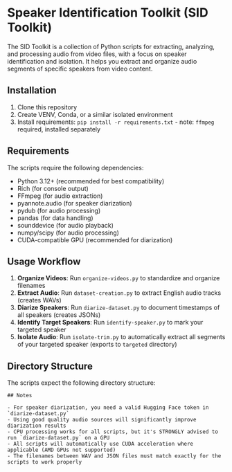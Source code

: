 # Speaker Identification Toolkit (SID Toolkit)

The SID Toolkit is a collection of Python scripts for extracting, analyzing, and processing audio from video files, with a focus on speaker identification and isolation. It helps you extract and organize audio segments of specific speakers from video content.

## Installation

1. Clone this repository
2. Create VENV, Conda, or a similar isolated environment
3. Install requirements: `pip install -r requirements.txt` - note: `ffmpeg` required, installed separately

## Requirements

The scripts require the following dependencies:
- Python 3.12+ (recommended for best compatibility)
- Rich (for console output)
- FFmpeg (for audio extraction)
- pyannote.audio (for speaker diarization)
- pydub (for audio processing)
- pandas (for data handling)
- sounddevice (for audio playback)
- numpy/scipy (for audio processing)
- CUDA-compatible GPU (recommended for diarization)

## Usage Workflow
1. **Organize Videos**: Run `organize-videos.py` to standardize and organize filenames
2. **Extract Audio**: Run `dataset-creation.py` to extract English audio tracks (creates WAVs)
3. **Diarize Speakers**: Run `diarize-dataset.py` to document timestamps of all speakers (creates JSONs)
4. **Identify Target Speakers**: Run `identify-speaker.py` to mark your targeted speaker
5. **Isolate Audio**: Run `isolate-trim.py` to automatically extract all segments of your targeted speaker (exports to `targeted` directory)

## Directory Structure
The scripts expect the following directory structure:
```
## Notes

- For speaker diarization, you need a valid Hugging Face token in `diarize-dataset.py`
- Using good quality audio sources will significantly improve diarization results
- CPU processing works for all scripts, but it's STRONGLY advised to run `diarize-dataset.py` on a GPU
- All scripts will automatically use CUDA acceleration where applicable (AMD GPUs not supported)
- The filenames between WAV and JSON files must match exactly for the scripts to work properly

